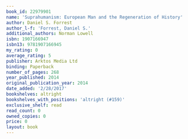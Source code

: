 ```yaml
---
book_id: 22979901
name: 'Suprahumanism: European Man and the Regeneration of History'
author: Daniel S. Forrest
author_l-f: 'Forrest, Daniel S.'
additional_authors: Norman Lowell
isbn: 1907166947
isbn13: 9781907166945
my_rating: 0
average_rating: 5
publisher: Arktos Media Ltd
binding: Paperback
number_of_pages: 268
year_published: 2014
original_publication_year: 2014
date_added: '2/28/2017'
bookshelves: altright
bookshelves_with_positions: 'altright (#159)'
exclusive_shelf: read
read_count: 0
owned_copies: 0
price: 0
layout: book
---
```

